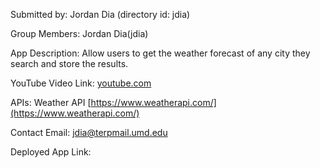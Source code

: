 Submitted by: Jordan Dia (directory id: jdia)

Group Members: Jordan Dia(jdia)

App Description: Allow users to get the weather forecast of any city they search and store the results.

YouTube Video Link: [youtube.com](youtube.com)

APIs: Weather API [https://www.weatherapi.com/](https://www.weatherapi.com/)

Contact Email: jdia@terpmail.umd.edu

Deployed App Link: 